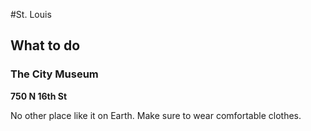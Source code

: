 #St. Louis

## What to do

### The City Museum

**750 N 16th St**

No other place like it on Earth. Make sure to wear comfortable clothes.
